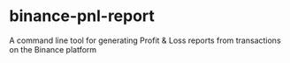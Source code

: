 # binance-pnl-report
A command line tool for generating Profit &amp; Loss reports from transactions on the Binance platform
